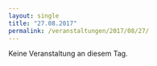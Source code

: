 ```yaml
---
layout: single
title: "27.08.2017"
permalink: /veranstaltungen/2017/08/27/
---
```


Keine Veranstaltung an diesem Tag.
